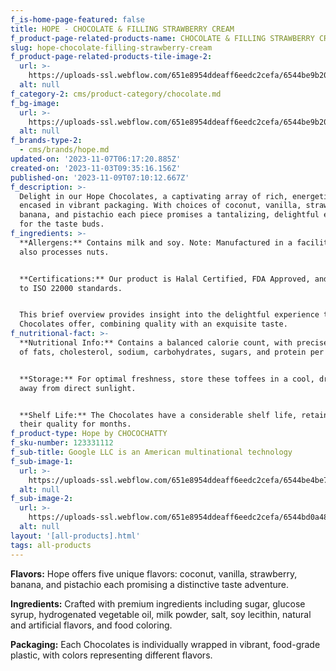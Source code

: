 ```yaml
---
f_is-home-page-featured: false
title: HOPE - CHOCOLATE & FILLING STRAWBERRY CREAM
f_product-page-related-products-name: CHOCOLATE & FILLING STRAWBERRY CREAM
slug: hope-chocolate-filling-strawberry-cream
f_product-page-related-products-tile-image-2:
  url: >-
    https://uploads-ssl.webflow.com/651e8954ddeaff6eedc2cefa/6544be9b204940b4cff8ae8a_strawberry.png
  alt: null
f_category-2: cms/product-category/chocolate.md
f_bg-image:
  url: >-
    https://uploads-ssl.webflow.com/651e8954ddeaff6eedc2cefa/6544be9b204940b4cff8ae8a_strawberry.png
  alt: null
f_brands-type-2:
  - cms/brands/hope.md
updated-on: '2023-11-07T06:17:20.885Z'
created-on: '2023-11-03T09:35:16.156Z'
published-on: '2023-11-09T07:10:12.667Z'
f_description: >-
  Delight in our Hope Chocolates, a captivating array of rich, energetic flavors
  encased in vibrant packaging. With choices of coconut, vanilla, strawberry,
  banana, and pistachio each piece promises a tantalizing, delightful experience
  for the taste buds.
f_ingredients: >-
  **Allergens:** Contains milk and soy. Note: Manufactured in a facility that
  also processes nuts.


  ‍**Certifications:** Our product is Halal Certified, FDA Approved, and adheres
  to ISO 22000 standards.


  This brief overview provides insight into the delightful experience that these
  Chocolates offer, combining quality with an exquisite taste.
f_nutritional-fact: >-
  **Nutritional Info:** Contains a balanced calorie count, with precise amounts
  of fats, cholesterol, sodium, carbohydrates, sugars, and protein per serving.


  ‍**Storage:** For optimal freshness, store these toffees in a cool, dry place,
  away from direct sunlight.


  ‍**Shelf Life:** The Chocolates have a considerable shelf life, retaining
  their quality for months.
f_product-type: Hope by CHOCOCHATTY
f_sku-number: 123331112
f_sub-title: Google LLC is an American multinational technology
f_sub-image-1:
  url: >-
    https://uploads-ssl.webflow.com/651e8954ddeaff6eedc2cefa/6544be4be7c13f661d41edd5_pistatio.png
  alt: null
f_sub-image-2:
  url: >-
    https://uploads-ssl.webflow.com/651e8954ddeaff6eedc2cefa/6544bd0a48878cf253eb07a3_almond.png
  alt: null
layout: '[all-products].html'
tags: all-products
---
```


**Flavors:** Hope offers five unique flavors: coconut, vanilla, strawberry, banana, and pistachio each promising a distinctive taste adventure.

‍**Ingredients:** Crafted with premium ingredients including sugar, glucose syrup, hydrogenated vegetable oil, milk powder, salt, soy lecithin, natural and artificial flavors, and food coloring.

‍**Packaging:** Each Chocolates is individually wrapped in vibrant, food-grade plastic, with colors representing different flavors.
